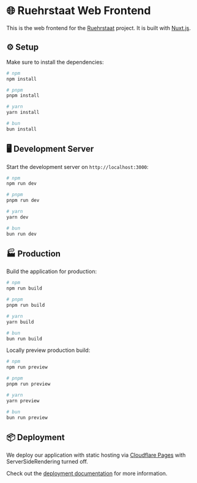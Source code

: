 # 🌐 Ruehrstaat Web Frontend

This is the web frontend for the [Ruehrstaat](www.ruehrstaat.org) project. It is built with [Nuxt.js](https://nuxtjs.org/).

## ⚙️ Setup

Make sure to install the dependencies:

```bash
# npm
npm install

# pnpm
pnpm install

# yarn
yarn install

# bun
bun install
```

## 🖥️ Development Server

Start the development server on `http://localhost:3000`:

```bash
# npm
npm run dev

# pnpm
pnpm run dev

# yarn
yarn dev

# bun
bun run dev
```

## 🏭 Production

Build the application for production:

```bash
# npm
npm run build

# pnpm
pnpm run build

# yarn
yarn build

# bun
bun run build
```

Locally preview production build:

```bash
# npm
npm run preview

# pnpm
pnpm run preview

# yarn
yarn preview

# bun
bun run preview
```

## 📦 Deployment

We deploy our application with static hosting via [Cloudflare Pages](https://pages.cloudflare.com/) with ServerSideRendering turned off. 

Check out the [deployment documentation](https://nuxt.com/docs/getting-started/deployment) for more information.
